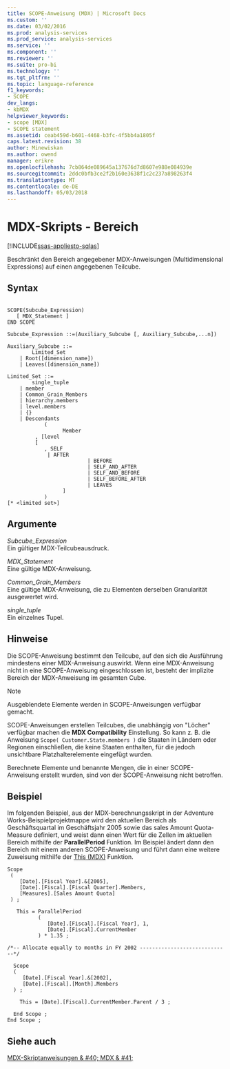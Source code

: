 ```yaml
---
title: SCOPE-Anweisung (MDX) | Microsoft Docs
ms.custom: ''
ms.date: 03/02/2016
ms.prod: analysis-services
ms.prod_service: analysis-services
ms.service: ''
ms.component: ''
ms.reviewer: ''
ms.suite: pro-bi
ms.technology: ''
ms.tgt_pltfrm: ''
ms.topic: language-reference
f1_keywords:
- SCOPE
dev_langs:
- kbMDX
helpviewer_keywords:
- scope [MDX]
- SCOPE statement
ms.assetid: ceab459d-b601-4468-b3fc-4f5bb4a1805f
caps.latest.revision: 38
author: Minewiskan
ms.author: owend
manager: erikre
ms.openlocfilehash: 7cb864de089645a137676d7d8607e988e084939e
ms.sourcegitcommit: 2ddc0bfb3ce2f2b160e3638f1c2c237a898263f4
ms.translationtype: MT
ms.contentlocale: de-DE
ms.lasthandoff: 05/03/2018
---
```

# <a name="mdx-scripting---scope"></a>MDX-Skripts - Bereich
[!INCLUDE[ssas-appliesto-sqlas](../includes/ssas-appliesto-sqlas.md)]

  Beschränkt den Bereich angegebener MDX-Anweisungen (Multidimensional Expressions) auf einen angegebenen Teilcube.  
  
## <a name="syntax"></a>Syntax  
  
```  
  
SCOPE(Subcube_Expression)   
   [ MDX_Statement ]  
END SCOPE  
  
Subcube_Expression ::=(Auxiliary_Subcube [, Auxiliary_Subcube,...n])  
  
Auxiliary_Subcube ::=   
        Limited_Set   
    | Root([dimension_name])   
    | Leaves([dimension_name])  
  
Limited_Set ::=   
        single_tuple   
    | member   
    | Common_Grain_Members   
    | hierarchy.members   
    | level.members   
    | {}   
    | Descendants  
            (  
                  Member  
         , [level  
         [  
            , SELF   
             | AFTER   
                          | BEFORE   
                          | SELF_AND_AFTER   
                          | SELF_AND_BEFORE   
                          | SELF_BEFORE_AFTER   
                          | LEAVES  
                  ]  
            )   
[* <limited set>]  
```  
  
## <a name="arguments"></a>Argumente  
 *Subcube_Expression*  
 Ein gültiger MDX-Teilcubeausdruck.  
  
 *MDX_Statement*  
 Eine gültige MDX-Anweisung.  
  
 *Common_Grain_Members*  
 Eine gültige MDX-Anweisung, die zu Elementen derselben Granularität ausgewertet wird.  
  
 *single_tuple*  
 Ein einzelnes Tupel.  
  
## <a name="remarks"></a>Hinweise  
 Die SCOPE-Anweisung bestimmt den Teilcube, auf den sich die Ausführung mindestens einer MDX-Anweisung auswirkt. Wenn eine MDX-Anweisung nicht in eine SCOPE-Anweisung eingeschlossen ist, besteht der implizite Bereich der MDX-Anweisung im gesamten Cube.  
  
> [!NOTE]  
>  Ausgeblendete Elemente werden in SCOPE-Anweisungen verfügbar gemacht.  
  
 SCOPE-Anweisungen erstellen Teilcubes, die unabhängig von "Löcher" verfügbar machen die **MDX Compatibility** Einstellung. So kann z. B. die Anweisung `Scope( Customer.State.members )` die Staaten in Ländern oder Regionen einschließen, die keine Staaten enthalten, für die jedoch unsichtbare Platzhalterelemente eingefügt wurden.  
  
 Berechnete Elemente und benannte Mengen, die in einer SCOPE-Anweisung erstellt wurden, sind von der SCOPE-Anweisung nicht betroffen.  
  
## <a name="example"></a>Beispiel  
 Im folgenden Beispiel, aus der MDX-berechnungsskript in der Adventure Works-Beispielprojektmappe wird den aktuellen Bereich als Geschäftsquartal im Geschäftsjahr 2005 sowie das sales Amount Quota-Measure definiert, und weist dann einen Wert für die Zellen im aktuellen Bereich mithilfe der **ParallelPeriod** Funktion. Im Beispiel ändert dann den Bereich mit einem anderen SCOPE-Anweisung und führt dann eine weitere Zuweisung mithilfe der [This (MDX)](../mdx/this-mdx.md) Funktion.  
  
```  
Scope   
 (   
    [Date].[Fiscal Year].&[2005],  
    [Date].[Fiscal].[Fiscal Quarter].Members,  
    [Measures].[Sales Amount Quota]  
 ) ;     
  
   This = ParallelPeriod                               
          (   
             [Date].[Fiscal].[Fiscal Year], 1,  
             [Date].[Fiscal].CurrentMember   
          ) * 1.35 ;  
  
/*-- Allocate equally to months in FY 2002 -----------------------------*/  
  
  Scope   
  (   
     [Date].[Fiscal Year].&[2002],  
     [Date].[Fiscal].[Month].Members   
  ) ;     
  
    This = [Date].[Fiscal].CurrentMember.Parent / 3 ;     
  
  End Scope ;     
End Scope ;     
```  
  
## <a name="see-also"></a>Siehe auch  
 [MDX-Skriptanweisungen & #40; MDX & #41;](../mdx/mdx-scripting-statements-mdx.md)  
  
  
